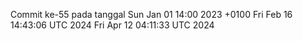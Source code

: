 Commit ke-55 pada tanggal Sun Jan 01 14:00 2023 +0100
Fri Feb 16 14:43:06 UTC 2024
Fri Apr 12 04:11:33 UTC 2024
